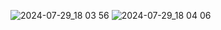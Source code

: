![2024-07-29_18 03 56](https://github.com/user-attachments/assets/8f8d744c-a404-4deb-81aa-27a945f79c2a)
![2024-07-29_18 04 06](https://github.com/user-attachments/assets/e91fad8f-20c9-4833-89e4-076ed6b9156a)
